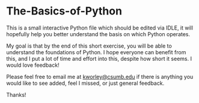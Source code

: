 # The-Basics-of-Python
This is a small interactive Python file which should be edited via IDLE, it will hopefully help you better understand the basis on which Python operates.

My goal is that by the end of this short exercise, you will be able to understand the foundations of Python. I hope everyone can benefit from this, and I put a lot of time and effort into this, despite how short it seems. I would love feedback!

Please feel free to email me at kworley@csumb.edu if there is anything you would like to see added, feel I missed, or just general feedback.

Thanks!
